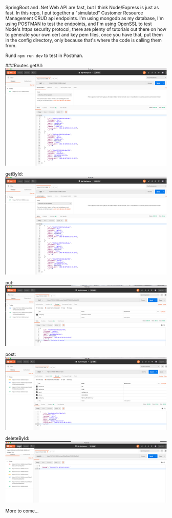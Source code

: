 SpringBoot and .Net Web API are fast, but I think Node/Express is just as fast.  In this repo, I put together a "simulated" Customer Resource Management CRUD api endpoints.  I'm using mongodb as my database, I'm using POSTMAN to test the endpoints, and I'm using OpenSSL to test Node's https security protocol, there are plenty of tutorials out there on how to generate your own cert and key pem files, once you have that, put them in the config directory, only because that's where the code is calling them from.  
 
 Rund `npm run dev` to test in Postman.
 
 ###Routes
 getAll:
 ![](images/getAll.png)
 
 getById:
 ![](images/getAll.png)
 
 put:
 ![](images/put.png)
 
 post:
 ![](images/post.png)
 
 deleteById:
 ![](images/delete.png)
 
 
 More to come...
